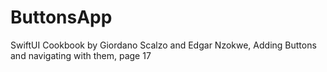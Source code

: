 # ButtonsApp
SwiftUI Cookbook by Giordano Scalzo and Edgar Nzokwe, Adding Buttons and navigating with them, page 17
